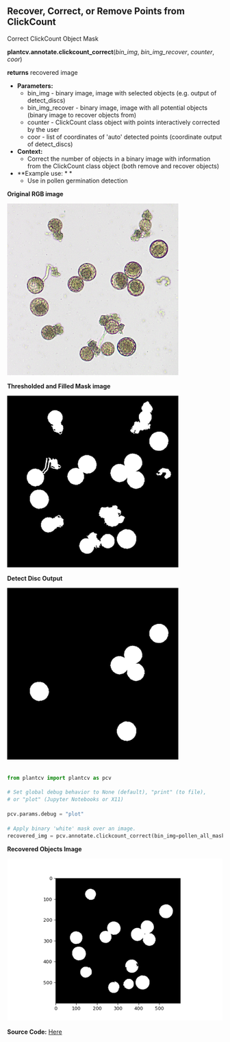 ## Recover, Correct, or Remove Points from ClickCount 

Correct ClickCount Object Mask

**plantcv.annotate.clickcount_correct**(*bin_img*, *bin_img_recover*, *counter*, *coor*)

**returns** recovered image

- **Parameters:**
    - bin_img - binary image, image with selected objects (e.g. output of detect_discs)
    - bin_img_recover - binary image, image with all potential objects (binary image to recover objects from)  
    - counter - ClickCount class object with points interactively corrected by the user
    - coor - list of coordinates of 'auto' detected points (coordinate output of detect_discs)
- **Context:**
    - Correct the number of objects in a binary image with information from the ClickCount class object (both remove and recover objects)
- **Example use: *  *
    - Use in pollen germination detection

**Original RGB image**

![Screenshot](img/documentation_images/annotate_clickcount_correct/crop_pollen.png)
  
**Thresholded and Filled Mask image**

![Screenshot](img/documentation_images/annotate_clickcount_correct/pollen_all_mask.png)

**Detect Disc Output**

![Screenshot](img/documentation_images/annotate_clickcount_correct/pollen_detectdisc_mask.png)


```python

from plantcv import plantcv as pcv

# Set global debug behavior to None (default), "print" (to file), 
# or "plot" (Jupyter Notebooks or X11)

pcv.params.debug = "plot"

# Apply binary 'white' mask over an image. 
recovered_img = pcv.annotate.clickcount_correct(bin_img=pollen_all_mask, bin_img_recover= pollen_detectdisc_mask, counter=counter, coor=coor)

```

**Recovered Objects Image**

![Screenshot](img/documentation_images/annotate_clickcount_correct/Figure-4.png)


**Source Code:** [Here](https://github.com/danforthcenter/plantcv/blob/main/plantcv/plantcv/annotate/clickcount_correct.py)
